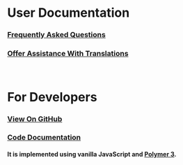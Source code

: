 # User Documentation

### [Frequently Asked Questions](faq.html)

### [Offer Assistance With Translations](translate.html)

<br />

# For Developers

### [View On GitHub](https://github.com/opus1269/screensaver)

### [Code Documentation](gen/index.html)

#### It is implemented using vanilla JavaScript and [Polymer 3](https://polymer-library.polymer-project.org/3.0/docs/devguide/feature-overview).

